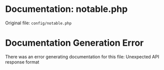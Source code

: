 # Documentation: notable.php

Original file: `config/notable.php`

# Documentation Generation Error

There was an error generating documentation for this file: Unexpected API response format